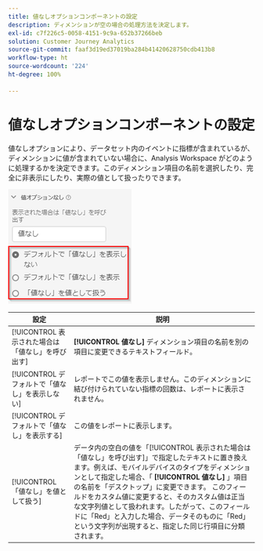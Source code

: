 ```yaml
---
title: 値なしオプションコンポーネントの設定
description: ディメンションが空の場合の処理方法を決定します。
exl-id: c7f226c5-0058-4151-9c9a-652b37266beb
solution: Customer Journey Analytics
source-git-commit: faaf3d19ed37019ba284b41420628750cdb413b8
workflow-type: ht
source-wordcount: '224'
ht-degree: 100%

---
```


# 値なしオプションコンポーネントの設定

値なしオプションにより、データセット内のイベントに指標が含まれているが、ディメンションに値が含まれていない場合に、Analysis Workspace がどのように処理するかを決定できます。このディメンション項目の名前を選択したり、完全に非表示にしたり、実際の値として扱ったりできます。

![値オプションなし](../assets/no-value-options.png)

| 設定 | 説明 |
| --- | --- |
| [!UICONTROL 表示された場合は「値なし」を呼び出す] | **[!UICONTROL 値なし]** ディメンション項目の名前を別の項目に変更できるテキストフィールド。 |
| [!UICONTROL デフォルトで「値なし」を表示しない] | レポートでこの値を表示しません。このディメンションに結び付けられていない指標の回数は、レポートに表示されません。 |
| [!UICONTROL デフォルトで「値なし」を表示する] | この値をレポートに表示します。 |
| [!UICONTROL 「値なし」を値として扱う] | データ内の空白の値を「[!UICONTROL 表示された場合は「値なし」を呼び出す]」で指定したテキストに置き換えます。例えば、モバイルデバイスのタイプをディメンションとして指定した場合、「 **[!UICONTROL 値なし]** 」項目の名前を「デスクトップ」に変更できます。 このフィールドをカスタム値に変更すると、そのカスタム値は正当な文字列値として扱われます。したがって、このフィールドに「Red」と入力した場合、データそのものに「Red」という文字列が出現すると、指定した同じ行項目に分類されます。 |
